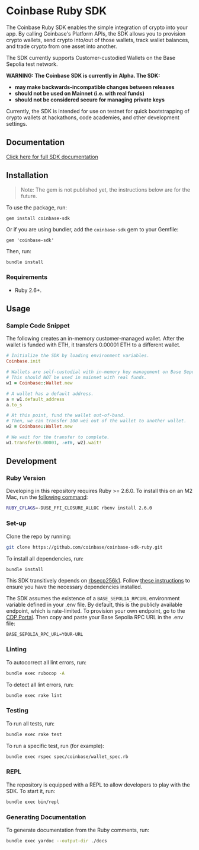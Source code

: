 # Coinbase Ruby SDK

The Coinbase Ruby SDK enables the simple integration of crypto into your app.
By calling Coinbase's Platform APIs, the SDK allows you to provision crypto wallets,
send crypto into/out of those wallets, track wallet balances, and trade crypto from
one asset into another.

The SDK currently supports Customer-custodied Wallets on the Base Sepolia test network.

**WARNING: The Coinbase SDK is currently in Alpha. The SDK:**
- **may make backwards-incompatible changes between releases**
- **should not be used on Mainnet (i.e. with real funds)**
- **should not be considered secure for managing private keys**

Currently, the SDK is intended for use on testnet for quick bootstrapping of crypto wallets at
hackathons, code academies, and other development settings.


## Documentation

[Click here for full SDK documentation](https://super-barnacle-n8zkznw.pages.github.io/)

## Installation

> Note: The gem is not published yet, the instructions below are for the future.

To use the package, run:

```bash
gem install coinbase-sdk
```

Or if you are using bundler, add the `coinbase-sdk` gem to your Gemfile:

```
gem 'coinbase-sdk'
```

Then, run:

```
bundle install
```

### Requirements

- Ruby 2.6+.

## Usage

### Sample Code Snippet

The following creates an in-memory customer-managed wallet. After the wallet is funded with ETH, it transfers 
0.00001 ETH to a different wallet.

```ruby
# Initialize the SDK by loading environment variables.
Coinbase.init

# Wallets are self-custodial with in-memory key management on Base Sepolia.
# This should NOT be used in mainnet with real funds. 
w1 = Coinbase::Wallet.new

# A wallet has a default address.
a = w1.default_address
a.to_s

# At this point, fund the wallet out-of-band.
# Then, we can transfer 100 wei out of the wallet to another wallet.
w2 = Coinbase::Wallet.new

# We wait for the transfer to complete.
w1.transfer(0.00001, :eth, w2).wait!
```

## Development

### Ruby Version

Developing in this repository requires Ruby >= 2.6.0. To install this on an M2 Mac,
run the [following command](https://github.com/rbenv/ruby-build/discussions/2034):

```bash
RUBY_CFLAGS=-DUSE_FFI_CLOSURE_ALLOC rbenv install 2.6.0
```

### Set-up
Clone the repo by running:

```bash
git clone https://github.com/coinbase/coinbase-sdk-ruby.git
```

To install all dependencies, run:

```bash
bundle install
```

This SDK transitively depends on [rbsecp256k1](https://github.com/etscrivner/rbsecp256k1). Follow
[these instructions](https://github.com/etscrivner/rbsecp256k1?tab=readme-ov-file#requirements) to
ensure you have the necessary dependencies installed.

The SDK assumes the existence of a `BASE_SEPOLIA_RPCURL` environment variable defined in your .env file.
By default, this is the publicly available endpoint, which is rate-limited.
To provision your own endpoint, go to the [CDP Portal](https://portal.cloud.coinbase.com/products/base). Then
copy and paste your Base Sepolia RPC URL in the .env file:

```
BASE_SEPOLIA_RPC_URL=YOUR-URL
```

### Linting

To autocorrect all lint errors, run:

```bash
bundle exec rubocop -A
```

To detect all lint errors, run:

```bash
bundle exec rake lint
```

### Testing
To run all tests, run:

```bash
bundle exec rake test
```

To run a specific test, run (for example):

```bash
bundle exec rspec spec/coinbase/wallet_spec.rb
```

### REPL

The repository is equipped with a REPL to allow developers to play with the SDK. To start
it, run:

```bash
bundle exec bin/repl
```

### Generating Documentation

To generate documentation from the Ruby comments, run:

```bash
bundle exec yardoc --output-dir ./docs
```